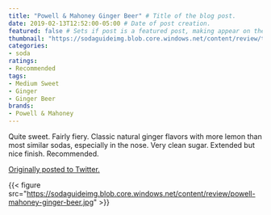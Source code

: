 ```yaml
---
title: "Powell & Mahoney Ginger Beer" # Title of the blog post.
date: 2019-02-13T12:52:00-05:00 # Date of post creation.
featured: false # Sets if post is a featured post, making appear on the home page side bar.
thumbnail: "https://sodaguideimg.blob.core.windows.net/content/review/thumbs/powell-mahoney-ginger-beer.jpg" # Sets thumbnail image appearing inside card on homepage.
categories:
- soda
ratings:
- Recommended
tags:
- Medium Sweet
- Ginger
- Ginger Beer
brands:
- Powell & Mahoney
---
```


Quite sweet. Fairly fiery. Classic natural ginger flavors with more lemon than most similar sodas, especially in the nose. Very clean sugar. Extended but nice finish. Recommended.

[Originally posted to Twitter.](https://twitter.com/Cavorter/status/1095757553357783041)

{{< figure src="https://sodaguideimg.blob.core.windows.net/content/review/powell-mahoney-ginger-beer.jpg" >}}